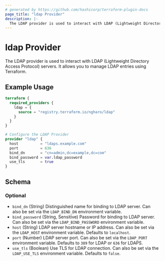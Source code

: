 ```yaml
---
# generated by https://github.com/hashicorp/terraform-plugin-docs
page_title: "ldap Provider"
description: |-
  The LDAP provider is used to interact with LDAP (Lightweight Directory Access Protocol) servers. It allows you to manage LDAP entries using Terraform.
---
```


# ldap Provider

The LDAP provider is used to interact with LDAP (Lightweight Directory Access Protocol) servers. It allows you to manage LDAP entries using Terraform.

## Example Usage

```terraform
terraform {
  required_providers {
    ldap = {
      source = "registry.terraform.io/ngharo/ldap"
    }
  }
}

# Configure the LDAP Provider
provider "ldap" {
  host          = "ldaps.example.com"
  port          = 636
  bind_dn       = "cn=admin,dc=example,dc=com"
  bind_password = var.ldap_password
  use_tls       = true
}
```

<!-- schema generated by tfplugindocs -->
## Schema

### Optional

- `bind_dn` (String) Distinguished name for binding to LDAP server. Can also be set via the `LDAP_BIND_DN` environment variable.
- `bind_password` (String, Sensitive) Password for binding to LDAP server. Can also be set via the `LDAP_BIND_PASSWORD` environment variable.
- `host` (String) LDAP server hostname or IP address. Can also be set via the `LDAP_HOST` environment variable. Defaults to `localhost`.
- `port` (Number) LDAP server port. Can also be set via the `LDAP_PORT` environment variable. Defaults to `389` for LDAP or `636` for LDAPS.
- `use_tls` (Boolean) Use TLS for LDAP connection. Can also be set via the `LDAP_USE_TLS` environment variable. Defaults to `false`.
